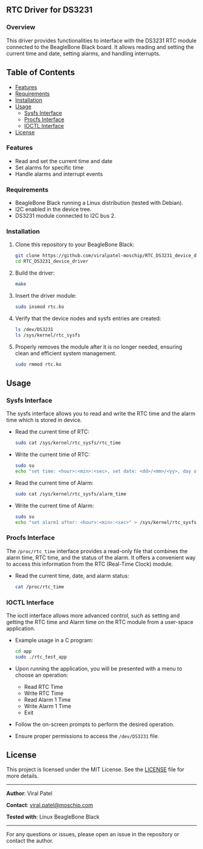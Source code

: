 ## RTC Driver for DS3231

### Overview
This driver provides functionalities to interface with the DS3231 RTC module connected to the BeagleBone Black board. It allows reading and setting the current time and date, setting alarms, and handling interrupts.

## Table of Contents

- [Features](#features)
- [Requirements](#requirements)
- [Installation](#installation)
- [Usage](#usage)
  - [Sysfs Interface](#sysfs-interface)
  - [Procfs Interface](#procfs-interface)
  - [IOCTL Interface](#ioctl-interface)
- [License](#license)

### Features
- Read and set the current time and date
- Set alarms for specific time
- Handle alarms and interrupt events

### Requirements
- BeagleBone Black running a Linux distribution (tested with Debian).
- I2C enabled in the device tree.
- DS3231 module connected to I2C bus 2. 

### Installation
1. Clone this repository to your BeagleBone Black:
    
    ```bash
    git clone https://github.com/viralpatel-moschip/RTC_DS3231_device_driver.git
    cd RTC_DS3231_device_driver
    ```

2. Build the driver:

    ```bash
    make
    ```

3. Insert the driver module:

    ```bash
    sudo insmod rtc.ko
    ```
    
4. Verify that the device nodes and sysfs entries are created:

    ```bash
    ls /dev/DS3231
    ls /sys/kernel/rtc_sysfs
    ```
5. Properly removes the module after it is no longer needed, ensuring clean and efficient system management.
    ```bash
    sudo rmmod rtc.ko
    ```

## Usage

### Sysfs Interface
The sysfs interface allows you to read and write the RTC time and the alarm time which is stored in device.
- Read the current time of RTC: 
    ```bash
    sudo cat /sys/kernel/rtc_sysfs/rtc_time
    ```

- Write the current time of RTC: 
    ```bash
    sudo su
    echo "set time: <hour>:<min>:<sec>, set date: <dd>/<mm>/<yy>, day of week: <day>" > /sys/kernel/rtc_sysfs/rtc_time
    ```

- Read the current time of Alarm: 
    ```bash
    sudo cat /sys/kernel/rtc_sysfs/alarm_time
    ```

- Write the current time of Alarm: 
    ```bash
    sudo su
    echo "set alarm1 after: <hour>:<min>:<sec>" > /sys/kernel/rtc_sysfs/alarm_time
    ```

### Procfs Interface
The `/proc/rtc_time` interface provides a read-only file that combines the alarm time, RTC time, and the status of the alarm. It offers a convenient way to access this information from the RTC (Real-Time Clock) module.

- Read the current time, date, and alarm status:
 
    ```bash
    cat /proc/rtc_time
    ```

### IOCTL Interface

The ioctl interface allows more advanced control, such as setting and getting the RTC time and Alarm time on the RTC module from a user-space application.

- Example usage in a C program:

    ```bash
    cd app
    sudo ./rtc_test_app
    ```

- Upon running the application, you will be presented with a menu to choose an operation:
    - Read RTC Time
    - Write RTC Time
    - Read Alarm 1 Time
    - Write Alarm 1 Time
    - Exit

- Follow the on-screen prompts to perform the desired operation.

- Ensure proper permissions to access the `/dev/DS3231` file.

##  License
This project is licensed under the MIT License. See the [LICENSE](LICENSE) file for more details.

---

**Author**: Viral Patel

**Contact**: viral.patel@moschip.com

**Tested with**: Linux BeagleBone Black

---

For any questions or issues, please open an issue in the repository or contact the author.

